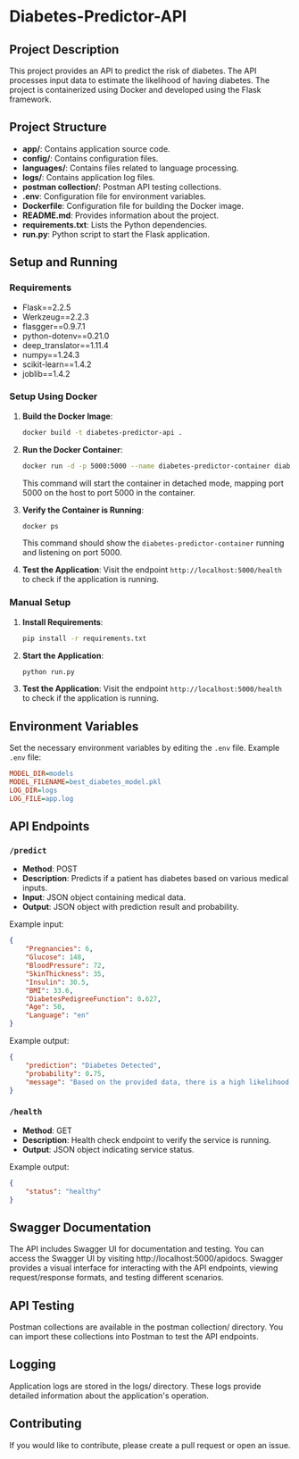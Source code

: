 # Diabetes-Predictor-API

## Project Description

This project provides an API to predict the risk of diabetes. The API processes input data to estimate the likelihood of having diabetes. The project is containerized using Docker and developed using the Flask framework.

## Project Structure

- **app/**: Contains application source code.
- **config/**: Contains configuration files.
- **languages/**: Contains files related to language processing.
- **logs/**: Contains application log files.
- **postman collection/**: Postman API testing collections.
- **.env**: Configuration file for environment variables.
- **Dockerfile**: Configuration file for building the Docker image.
- **README.md**: Provides information about the project.
- **requirements.txt**: Lists the Python dependencies.
- **run.py**: Python script to start the Flask application.

## Setup and Running

### Requirements

- Flask==2.2.5
- Werkzeug==2.2.3
- flasgger==0.9.7.1
- python-dotenv==0.21.0
- deep_translator==1.11.4
- numpy==1.24.3
- scikit-learn==1.4.2
- joblib==1.4.2

### Setup Using Docker

1. **Build the Docker Image**:
   ```bash
   docker build -t diabetes-predictor-api .
   ```

2. **Run the Docker Container**:
   ```bash
   docker run -d -p 5000:5000 --name diabetes-predictor-container diabetes-predictor-api
   ```

   This command will start the container in detached mode, mapping port 5000 on the host to port 5000 in the container.

3. **Verify the Container is Running**:
   ```bash
   docker ps
   ```

   This command should show the `diabetes-predictor-container` running and listening on port 5000.

4. **Test the Application**: Visit the endpoint `http://localhost:5000/health` to check if the application is running.

### Manual Setup

1. **Install Requirements**:
   ```bash
   pip install -r requirements.txt
   ```

2. **Start the Application**:
   ```bash
   python run.py
   ```

3. **Test the Application**: Visit the endpoint `http://localhost:5000/health` to check if the application is running.

## Environment Variables

Set the necessary environment variables by editing the `.env` file. Example `.env` file:

```ini
MODEL_DIR=models
MODEL_FILENAME=best_diabetes_model.pkl
LOG_DIR=logs
LOG_FILE=app.log
```

## API Endpoints

### `/predict`
- **Method**: POST
- **Description**: Predicts if a patient has diabetes based on various medical inputs.
- **Input**: JSON object containing medical data.
- **Output**: JSON object with prediction result and probability.

Example input:
```json
{
    "Pregnancies": 6,
    "Glucose": 148,
    "BloodPressure": 72,
    "SkinThickness": 35,
    "Insulin": 30.5,
    "BMI": 33.6,
    "DiabetesPedigreeFunction": 0.627,
    "Age": 50,
    "Language": "en"
}
```

Example output:
```json
{
    "prediction": "Diabetes Detected",
    "probability": 0.75,
    "message": "Based on the provided data, there is a high likelihood of having diabetes. Please consult a healthcare professional for further evaluation."
}
```

### `/health`
- **Method**: GET
- **Description**: Health check endpoint to verify the service is running.
- **Output**: JSON object indicating service status.

Example output:
```json
{
    "status": "healthy"
}
```

## Swagger Documentation

The API includes Swagger UI for documentation and testing. You can access the Swagger UI by visiting http://localhost:5000/apidocs. Swagger provides a visual interface for interacting with the API endpoints, viewing request/response formats, and testing different scenarios.

## API Testing

Postman collections are available in the postman collection/ directory. You can import these collections into Postman to test the API endpoints.

## Logging

Application logs are stored in the logs/ directory. These logs provide detailed information about the application's operation.

## Contributing

If you would like to contribute, please create a pull request or open an issue.
